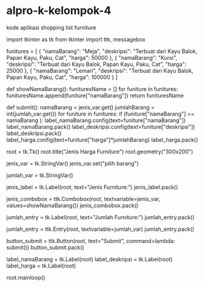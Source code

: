 # alpro-k-kelompok-4
kode aplikasi shopping list furniture


import tkinter as tk
from tkinter import ttk, messagebox


funitures =  [
        {
            "namaBarang": "Meja",
            "deskripsi": "Terbuat dari Kayu Balok, Papan Kayu, Paku, Cat",
            "harga": 50000
        },
        {
            "namaBarang": "Kursi",
            "deskripsi": "Terbuat dari Kayu Balok, Papan Kayu, Paku, Cat",
            "harga": 25000
        },
        {
            "namaBarang": "Lemari",
            "deskripsi": "Terbuat dari Kayu Balok, Papan Kayu, Paku, Cat",
            "harga": 100000
        }
    ]
   


def showNamaBarang():
    funituresName = []
    for funiture in funitures:
        funituresName.append(funiture["namaBarang"])
    return funituresName


def submit():
    namaBarang = jenis_var.get()
    jumlahBarang = int(jumlah_var.get())
    for funiture in funitures:
        if (funiture["namaBarang"] == namaBarang ):
            label_namaBarang.config(text=funiture["namaBarang"])
            label_namaBarang.pack()
            label_deskripsi.config(text=funiture["deskripsi"])
            label_deskripsi.pack()
            label_harga.config(text=funiture["harga"]*jumlahBarang)
            label_harga.pack()


root = tk.Tk()
root.title("Jenis Harga Furniture")
root.geometry("300x200")  


jenis_var = tk.StringVar()
jenis_var.set("pilih barang")


jumlah_var = tk.StringVar()


jenis_label = tk.Label(root, text="Jenis Furniture:")
jenis_label.pack()


jenis_combobox = ttk.Combobox(root, textvariable=jenis_var, values=showNamaBarang())
jenis_combobox.pack()


jumlah_entry = tk.Label(root, text="Jumlah Furniture:")
jumlah_entry.pack()


jumlah_entry = ttk.Entry(root, textvariable=jumlah_var)
jumlah_entry.pack()


button_submit = ttk.Button(root, text="Submit", command=lambda: submit())
button_submit.pack()


label_namaBarang = tk.Label(root)
label_deskripsi = tk.Label(root)
label_harga = tk.Label(root)


root.mainloop()
